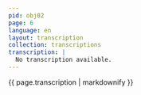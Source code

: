 ```yaml
---
pid: obj02
page: 6
language: en
layout: transcription
collection: transcriptions
transcription: |
  No transcription available.
---
```


{{ page.transcription | markdownify }}
